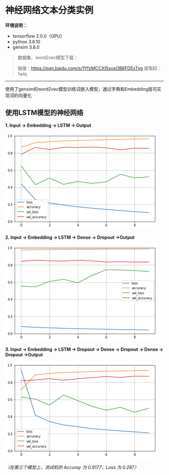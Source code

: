 # 神经网络文本分类实例

**环境说明：**

- tensorflow 2.0.0（GPU）
- python 3.6.10
- gensim 3.8.0



> 数据集、word2vec模型下载：
>
> 链接：https://pan.baidu.com/s/1YfzMCCXI5xusOB6FDExTxg 
> 提取码：1wlq



---

使用了gensim的word2vec模型训练词嵌入模型，通过字典和Embedding层可实现词的向量化



## 使用LSTM模型的神经网络

**1. Input -> Embedding -> LSTM -> Output**

   ![dnn_1](.\img\dnn_1.png)

**2. Input -> Embedding -> LSTM -> Dense -> Dropout ->Output**

   ![dnn_2](./img/dnn_2.png)

**3. Input -> Embedding -> LSTM -> Dropout -> Dense -> Dropout -> Dense -> Dropout ->Output**

   ![dnn_3](./img/dnn_3.png)

*（在第三个模型上，测试机的 Accuray 为 0.9177，Loss 为 0.287）*

